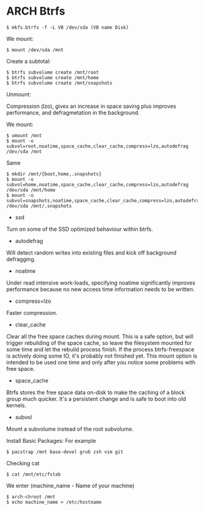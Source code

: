# ARCH Btrfs

```shell
$ mkfs.btrfs -f -L VB /dev/sda (VB name Disk)
```

We mount:
```shell
$ mount /dev/sda /mnt
```

Create a subtotal:
```shell
$ btrfs subvolume create /mnt/root
$ btrfs subvolume create /mnt/home
$ btrfs subvolume create /mnt/snapshots
```
Unmount:

Compression (lzo), gives an increase in space saving plus improves performance, and defragmetation in the background.

We mount:
```shell
$ umount /mnt
$ mount -o subvol=root,noatime,space_cache,clear_cache,compress=lzo,autodefrag /dev/sda /mnt
```
Same
```shell
$ mkdir /mnt/{boot,home,.snapshots}
$ mount -o subvol=home,noatime,space_cache,clear_cache,compress=lzo,autodefrag /dev/sda /mnt/home
$ mount -o subvol=snapshots,noatime,space_cache,clear_cache,compress=lzo,autodefrag /dev/sda /mnt/.snapshots
```
* ssd 

Turn on some of the SSD optimized behaviour within btrfs.

* autodefrag

Will detect random writes into existing files and kick off background defragging.

* noatime

Under read intensive work-loads, specifying noatime significantly improves performance because no new access time information needs to be written.

* compress=lzo

Faster compression.

* clear_cache 

Clear all the free space caches during mount. This is a safe option, but will trigger rebuilding of the space cache, so leave the 
filesystem mounted for some time and let the rebuild process finish. If the process btrfs-freespace is actively doing some IO, it's 
probably not finished yet. This mount option is intended to be used one time and only after you notice some problems with free space.

* space_cache

Btrfs stores the free space data on-disk to make the caching of a block group much quicker. It's a persistent change and is safe to boot
into old kernels.

* subvol

Mount a subvolume instead of the root subvolume.

Install Basic Packages:
For example
```shell
$ pacstrap /mnt base-devel grub zsh vim git
```
Checking cat
```shell
$ cat /mnt/etc/fstab
```
We enter
(machine_name - Name of your machine)
```shell
$ arch-chroot /mnt
$ echo machine_name > /etc/hostname
```
